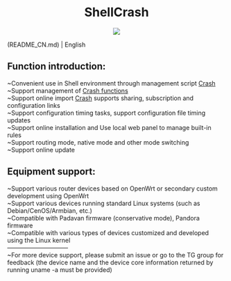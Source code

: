 <h1 align="center">
  <br>ShellCrash<br>
</h1>


  <p align="center">

  <a target="_blank" href="https://github.com/juewuy/ShellCrash/releases">
    <img src="https://img.shields.io/github/release/juewuy/ShellCrash.svg?style=flat-square&label=ShellCrash&colorB=green">
  </a>
</p>
(README_CN.md) | English

## Function introduction: 

~Convenient use in Shell environment through management script [Crash](https://github.com/Dreamacro/Crash)<br>~Support management of [Crash functions](https://lancellc.gitbook.io/Crash)<br>~Support online import [Crash](https://github.com/Dreamacro/Crash) supports sharing, subscription and configuration links<br>~Support configuration timing tasks, support configuration file timing updates<br>~Support online installation and Use local web panel to manage built-in rules<br>~Support routing mode, native mode and other mode switching<br>~Support online update<br>

## Equipment support:

~Support various router devices based on OpenWrt or secondary custom development using OpenWrt<br>~Support various devices running standard Linux systems (such as Debian/CenOS/Armbian, etc.)<br>~Compatible with Padavan firmware (conservative mode), Pandora firmware<br>~Compatible with various types of devices customized and developed using the Linux kernel<br>——————————<br>~For more device support, please submit an issue or go to the TG group for feedback (the device name and the device core information returned by running uname -a must be provided)<br>




